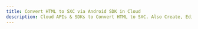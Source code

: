 ---title: Convert HTML to SXC via Android SDK in Clouddescription: Cloud APIs & SDKs to Convert HTML to SXC. Also Create, Edit & Render Microsoft Word & OpenOffice documents in the Cloud.---
